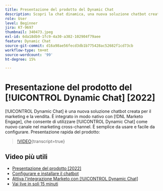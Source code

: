 ```yaml
---
title: Presentazione del prodotto del Dynamic Chat
description: Scopri la chat dinamica, una nuova soluzione chatbot creata da Adobe per il marketing e le vendite.
role: User
level: Beginner
jira: KT-9697
thumbnail: 340473.jpeg
exl-id: 6da18db9-1fc9-4a30-a302-102904f79aee
feature: Dynamic Chat
source-git-commit: d16a98ae56fecd3db1b775428ac52682f1cd73cb
workflow-type: tm+mt
source-wordcount: '99'
ht-degree: 15%

---
```


# Presentazione del prodotto del [!UICONTROL Dynamic Chat] [2022]

[!UICONTROL Dynamic Chat] è una nuova soluzione chatbot creata per il marketing e la vendita. È integrato in modo nativo con [!DNL Marketo Engage], che consente di utilizzare [!UICONTROL Dynamic Chat] come nuovo canale nel marketing cross-channel. È semplice da usare e facile da configurare. Presentazione rapida del prodotto:

>[!VIDEO](https://video.tv.adobe.com/v/340473/?quality=12&learn=on){transcript=true}

## Video più utili

* [Presentazione del prodotto [2022]](product-tour-2022.md)
* [Configurare e installare il chatbot](setup.md)
* [Attiva l&#39;integrazione Marketo con [!UICONTROL Dynamic Chat]](marketo-integration.md)
* [Vai live in soli 15 minuti](go-live-in-15-minutes.md)
